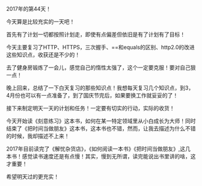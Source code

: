 2017年的第44天！

今天算是比较充实的一天吧！

首先有了计划一切都按照计划走，即使有点偏差但依旧是有了计划有了目标！

今天主要复习了HTTP、HTTPS，三次握手、==和equals的区别、http2.0的改进这些知识点，收获还是不少的！

去了健身房锻炼了一会儿，感觉自己的惰性太强了，这个一定要克服！要对自己狠一点！

晚上回来，总结了一下白天复习的那些知识点！我想每天复习几个知识点，到3，4月份也可以有一点准备了，到了国庆节完后，如果要换工作就妥妥的了！

接下来制定明天一天的计划和任务！一定要有切实的行动，实际的收货！

今天开始读《刻意练习》这本书，如何在某一特定领域里从小白成长为大师！同时结束了《把时间当做朋友》这本书，这本书也不错，然而，让我去描述为什么不错的时候，我却描述不上来！

2017年目前读完了《解忧杂货店》，《如何阅读一本书》《把时间当做朋友》,这几本书！感觉读书速度还是有点慢！其实，慢到无所谓，读完能说出书里讲的啥，这才重要！

希望明天过的更充实！






